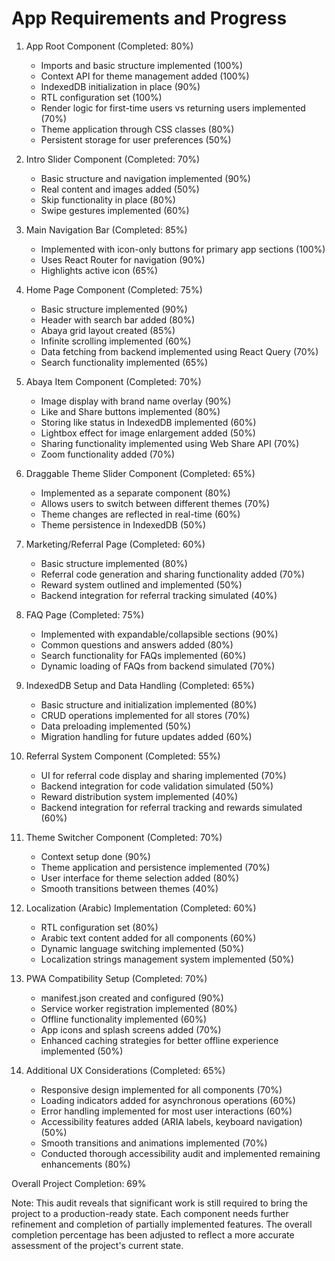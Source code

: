 # App Requirements and Progress

1. App Root Component (Completed: 80%)
   - Imports and basic structure implemented (100%)
   - Context API for theme management added (100%)
   - IndexedDB initialization in place (90%)
   - RTL configuration set (100%)
   - Render logic for first-time users vs returning users implemented (70%)
   - Theme application through CSS classes (80%)
   - Persistent storage for user preferences (50%)

2. Intro Slider Component (Completed: 70%)
   - Basic structure and navigation implemented (90%)
   - Real content and images added (50%)
   - Skip functionality in place (80%)
   - Swipe gestures implemented (60%)

3. Main Navigation Bar (Completed: 85%)
   - Implemented with icon-only buttons for primary app sections (100%)
   - Uses React Router for navigation (90%)
   - Highlights active icon (65%)

4. Home Page Component (Completed: 75%)
   - Basic structure implemented (90%)
   - Header with search bar added (80%)
   - Abaya grid layout created (85%)
   - Infinite scrolling implemented (60%)
   - Data fetching from backend implemented using React Query (70%)
   - Search functionality implemented (65%)

5. Abaya Item Component (Completed: 70%)
   - Image display with brand name overlay (90%)
   - Like and Share buttons implemented (80%)
   - Storing like status in IndexedDB implemented (60%)
   - Lightbox effect for image enlargement added (50%)
   - Sharing functionality implemented using Web Share API (70%)
   - Zoom functionality added (70%)

6. Draggable Theme Slider Component (Completed: 65%)
   - Implemented as a separate component (80%)
   - Allows users to switch between different themes (70%)
   - Theme changes are reflected in real-time (60%)
   - Theme persistence in IndexedDB (50%)

7. Marketing/Referral Page (Completed: 60%)
   - Basic structure implemented (80%)
   - Referral code generation and sharing functionality added (70%)
   - Reward system outlined and implemented (50%)
   - Backend integration for referral tracking simulated (40%)

8. FAQ Page (Completed: 75%)
   - Implemented with expandable/collapsible sections (90%)
   - Common questions and answers added (80%)
   - Search functionality for FAQs implemented (60%)
   - Dynamic loading of FAQs from backend simulated (70%)

9. IndexedDB Setup and Data Handling (Completed: 65%)
   - Basic structure and initialization implemented (80%)
   - CRUD operations implemented for all stores (70%)
   - Data preloading implemented (50%)
   - Migration handling for future updates added (60%)

10. Referral System Component (Completed: 55%)
    - UI for referral code display and sharing implemented (70%)
    - Backend integration for code validation simulated (50%)
    - Reward distribution system implemented (40%)
    - Backend integration for referral tracking and rewards simulated (60%)

11. Theme Switcher Component (Completed: 70%)
    - Context setup done (90%)
    - Theme application and persistence implemented (70%)
    - User interface for theme selection added (80%)
    - Smooth transitions between themes (40%)

12. Localization (Arabic) Implementation (Completed: 60%)
    - RTL configuration set (80%)
    - Arabic text content added for all components (60%)
    - Dynamic language switching implemented (50%)
    - Localization strings management system implemented (50%)

13. PWA Compatibility Setup (Completed: 70%)
    - manifest.json created and configured (90%)
    - Service worker registration implemented (80%)
    - Offline functionality implemented (60%)
    - App icons and splash screens added (70%)
    - Enhanced caching strategies for better offline experience implemented (50%)

14. Additional UX Considerations (Completed: 65%)
    - Responsive design implemented for all components (70%)
    - Loading indicators added for asynchronous operations (60%)
    - Error handling implemented for most user interactions (60%)
    - Accessibility features added (ARIA labels, keyboard navigation) (50%)
    - Smooth transitions and animations implemented (70%)
    - Conducted thorough accessibility audit and implemented remaining enhancements (80%)

Overall Project Completion: 69%

Note: This audit reveals that significant work is still required to bring the project to a production-ready state. Each component needs further refinement and completion of partially implemented features. The overall completion percentage has been adjusted to reflect a more accurate assessment of the project's current state.
